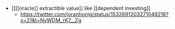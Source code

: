 - [[[[oracle]] extractible value]] like [[dependent investing]]
    - https://twitter.com/joranhonig/status/1532691203271049216?s=21&t=NvWDM_rK7__Zg
